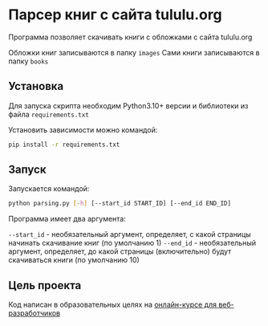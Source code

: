 # Парсер книг с сайта tululu.org

Программа позволяет скачивать книги с обложками с сайта tululu.org

Обложки книг записываются в папку `images`
Сами книги записываются в папку `books`

## Установка

Для запуска скрипта необходим Python3.10+ версии и библиотеки из файла `requirements.txt`

Установить зависимости можно командой:

```sh
pip install -r requirements.txt
```

## Запуск

Запускается командой:

```sh
python parsing.py [-h] [--start_id START_ID] [--end_id END_ID]
```

Программа имеет два аргумента:

`--start_id` - необязательный аргумент, определяет, с какой страницы начинать скачивание книг (по умолчанию 1)
`--end_id` - необязательный аргумент, определяет, до какой страницы (включительно) будут скачиваться книги (по умолчанию 10)

## Цель проекта

Код написан в образовательных целях на [онлайн-курсе для веб-разработчиков](https://dvmn.org)
